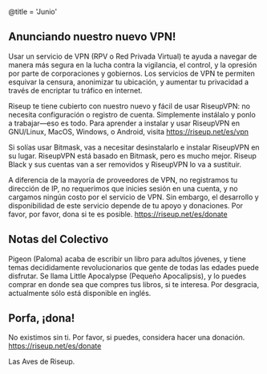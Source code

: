 @title = 'Junio'

Anunciando nuestro nuevo VPN!
-----------------------------

Usar un servicio de VPN (RPV o Red Privada Virtual) te ayuda a navegar de
manera más segura en la lucha contra la vigilancia, el control, y la opresión
por parte de corporaciones y gobiernos. Los servicios de VPN te permiten
esquivar la censura, anonimizar tu ubicación, y aumentar tu privacidad a través
de encriptar tu tráfico en internet.

Riseup te tiene cubierto con nuestro nuevo y fácil de usar RiseupVPN: no
necesita configuración o registro de cuenta. Simplemente instálalo y ponlo a
trabajar—eso es todo. Para aprender a instalar y usar RiseupVPN en GNU/Linux,
MacOS, Windows, o Android, visita https://riseup.net/es/vpn

Si solías usar Bitmask, vas a necesitar desinstalarlo e instalar RiseupVPN en
su lugar. RiseupVPN está basado en Bitmask, pero es mucho mejor. Riseup Black y
sus cuentas van a ser removidos y RiseupVPN lo va a sustituir.

A diferencia de la mayoría de proveedores de VPN, no registramos tu dirección
de IP, no requerimos que inicies sesión en una cuenta, y no cargamos ningún
costo por el servicio de VPN. Sin embargo, el desarrollo y disponibilidad de
este servicio depende de tu apoyo y donaciones. Por favor, por favor, dona si
te es posible. https://riseup.net/es/donate

Notas del Colectivo
-------------------

Pigeon (Paloma) acaba de escribir un libro para adultos jóvenes, y tiene temas
decididamente revolucionarios que gente de todas las edades puede disfrutar. Se
llama Little Apocalypse (Pequeño Apocalipsis), y lo puedes comprar en donde sea
que compres tus libros, si te interesa. Por desgracia, actualmente sólo está
disponible en inglés.

Porfa, ¡dona!
-------------

No existimos sin ti. Por favor, si puedes, considera hacer una donación.
https://riseup.net/es/donate

Las Aves de Riseup.
